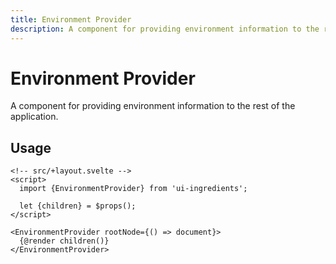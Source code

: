 ```yaml
---
title: Environment Provider
description: A component for providing environment information to the rest of the application.
---
```


# Environment Provider

A component for providing environment information to the rest of the application.

## Usage

```svelte
<!-- src/+layout.svelte -->
<script>
  import {EnvironmentProvider} from 'ui-ingredients';

  let {children} = $props();
</script>

<EnvironmentProvider rootNode={() => document}>
  {@render children()}
</EnvironmentProvider>
```
